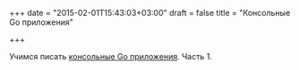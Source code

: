 +++
date = "2015-02-01T15:43:03+03:00"
draft = false
title = "Консольные Go приложения"

+++

<p>Учимся писать <a href="http://jen20.com/2015/01/31/clis-with-go-part-1.html">консольные Go приложения</a>. Часть 1.</p>

